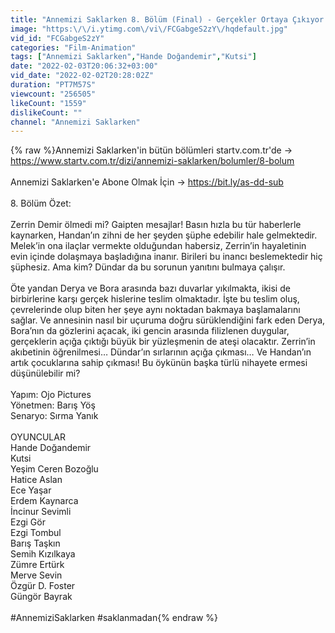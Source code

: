 ```yaml
---
title: "Annemizi Saklarken 8. Bölüm (Final) - Gerçekler Ortaya Çıkıyor!"
image: "https:\/\/i.ytimg.com\/vi\/FCGabgeS2zY\/hqdefault.jpg"
vid_id: "FCGabgeS2zY"
categories: "Film-Animation"
tags: ["Annemizi Saklarken","Hande Doğandemir","Kutsi"]
date: "2022-02-03T20:06:32+03:00"
vid_date: "2022-02-02T20:28:02Z"
duration: "PT7M57S"
viewcount: "256505"
likeCount: "1559"
dislikeCount: ""
channel: "Annemizi Saklarken"
---
```

{% raw %}Annemizi Saklarken'in bütün bölümleri startv.com.tr'de → <a rel="nofollow" target="blank" href="https://www.startv.com.tr/dizi/annemizi-saklarken/bolumler/8-bolum">https://www.startv.com.tr/dizi/annemizi-saklarken/bolumler/8-bolum</a><br /><br />Annemizi Saklarken'e Abone Olmak İçin → <a rel="nofollow" target="blank" href="https://bit.ly/as-dd-sub">https://bit.ly/as-dd-sub</a><br /><br />8. Bölüm Özet:<br /><br />Zerrin Demir ölmedi mi? Gaipten mesajlar! Basın hızla bu tür haberlerle kaynarken, Handan’ın zihni de her şeyden şüphe edebilir hale gelmektedir. Melek’in ona ilaçlar vermekte olduğundan habersiz, Zerrin’in hayaletinin evin içinde dolaşmaya başladığına inanır. Birileri bu inancı beslemektedir hiç şüphesiz. Ama kim? Dündar da bu sorunun yanıtını bulmaya çalışır. <br /><br />Öte yandan Derya ve Bora arasında bazı duvarlar yıkılmakta, ikisi de birbirlerine karşı gerçek hislerine teslim olmaktadır. İşte bu teslim oluş, çevrelerinde olup biten her şeye aynı noktadan bakmaya başlamalarını sağlar. Ve annesinin nasıl bir uçuruma doğru sürüklendiğini fark eden Derya, Bora’nın da gözlerini açacak, iki gencin arasında filizlenen duygular, gerçeklerin açığa çıktığı büyük bir yüzleşmenin de ateşi olacaktır. Zerrin’in akıbetinin öğrenilmesi… Dündar’ın sırlarının açığa çıkması… Ve Handan’ın artık çocuklarına sahip çıkması! Bu öykünün başka türlü nihayete ermesi düşünülebilir mi?<br /><br />Yapım: Ojo Pictures<br />Yönetmen: Barış Yöş<br />Senaryo: Sırma Yanık<br /><br />OYUNCULAR<br />Hande Doğandemir<br />Kutsi<br />Yeşim Ceren Bozoğlu<br />Hatice Aslan<br />Ece Yaşar<br />Erdem Kaynarca<br />İncinur Sevimli<br />Ezgi Gör<br />Ezgi Tombul<br />Barış Taşkın<br />Semih Kızılkaya<br />Zümre Ertürk<br />Merve Sevin<br />Özgür D. Foster<br />Güngör Bayrak<br /><br />#AnnemiziSaklarken #saklanmadan{% endraw %}
